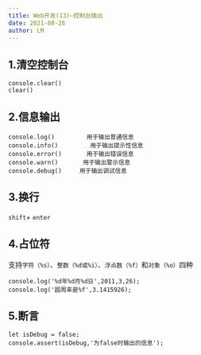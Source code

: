 ```yaml
---
title: Web开发(13)—控制台输出
date: 2021-08-26
author: LM
---
```


## 1.清空控制台

```
console.clear()
clear()
```

## 2.信息输出

```
console.log()         用于输出普通信息
console.info()         用于输出提示性信息
console.error()       用于输出错误信息
console.warn()       用于输出警示信息
console.debug()     用于输出调试信息
```

## 3.换行

`shift`+ `enter`

## 4.占位符

支持`字符（%s）`、`整数（%d或%i）`、`浮点数（%f）`和`对象（%o）`四种

```
console.log('%d年%d月%d日',2011,3,26); 
console.log('圆周率是%f',3.1415926);
```

## 5.断言

```
let isDebug = false;
console.assert(isDebug,'为false时输出的信息');
```

